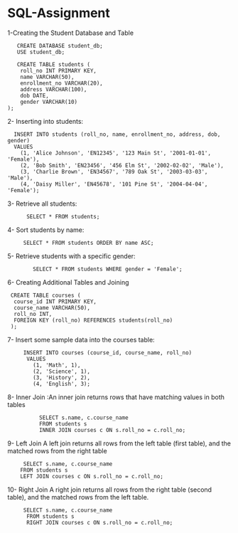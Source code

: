 # SQL-Assignment

1-Creating the Student Database and Table

       CREATE DATABASE student_db;
       USE student_db;
    
       CREATE TABLE students (
        roll_no INT PRIMARY KEY,
        name VARCHAR(50),
        enrollment_no VARCHAR(20),
        address VARCHAR(100),
        dob DATE,
        gender VARCHAR(10)
    );
2-  Inserting into students:

      INSERT INTO students (roll_no, name, enrollment_no, address, dob, gender)
      VALUES
        (1, 'Alice Johnson', 'EN12345', '123 Main St', '2001-01-01', 'Female'),
        (2, 'Bob Smith', 'EN23456', '456 Elm St', '2002-02-02', 'Male'),
        (3, 'Charlie Brown', 'EN34567', '789 Oak St', '2003-03-03', 'Male'),
        (4, 'Daisy Miller', 'EN45678', '101 Pine St', '2004-04-04', 'Female');


3- Retrieve all students:

          SELECT * FROM students;

4- Sort students by name:

         SELECT * FROM students ORDER BY name ASC;

         
5- Retrieve students with a specific gender:

            SELECT * FROM students WHERE gender = 'Female';

6- Creating Additional Tables and Joining

     CREATE TABLE courses (
      course_id INT PRIMARY KEY,
      course_name VARCHAR(50),
      roll_no INT,
      FOREIGN KEY (roll_no) REFERENCES students(roll_no)
     );

  7- Insert some sample data into the courses table:

         INSERT INTO courses (course_id, course_name, roll_no)
          VALUES
            (1, 'Math', 1),
            (2, 'Science', 1),
            (3, 'History', 2),
            (4, 'English', 3);

  8- Inner Join :An inner join returns rows that have matching values in both tables

              SELECT s.name, c.course_name
              FROM students s
              INNER JOIN courses c ON s.roll_no = c.roll_no;

  9- Left Join
    A left join returns all rows from the left table (first table), and the matched rows from the right table


         SELECT s.name, c.course_name
        FROM students s
        LEFT JOIN courses c ON s.roll_no = c.roll_no;

10-  Right Join
    A right join returns all rows from the right table (second table), and the matched rows from the left table. 
    
         SELECT s.name, c.course_name
          FROM students s
          RIGHT JOIN courses c ON s.roll_no = c.roll_no;
    
        
        
          
      
      

      



